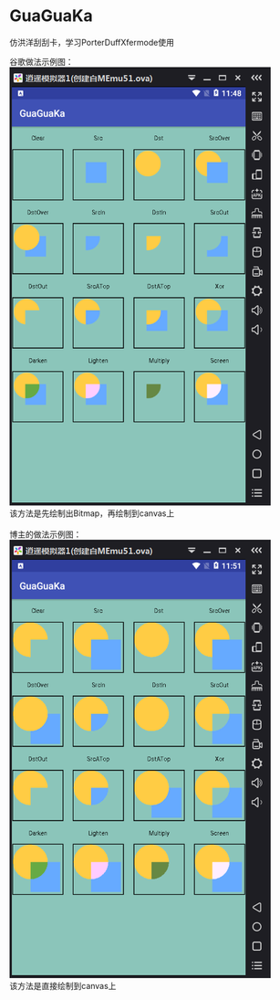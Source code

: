 # GuaGuaKa
仿洪洋刮刮卡，学习PorterDuffXfermode使用

谷歌做法示例图：
<br>
![image](https://github.com/luhaikong/GuaGuaKa/blob/master/app/src/%E8%B0%B7%E6%AD%8C%E6%AD%A3%E5%B8%B8%E5%9B%BE.png)
<br>
该方法是先绘制出Bitmap，再绘制到canvas上
<br>
<br>
博主的做法示例图：
<br>
![image](https://github.com/luhaikong/GuaGuaKa/blob/master/app/src/%E5%8D%9A%E4%B8%BB%E7%9A%84%E5%81%9A%E6%B3%95%E7%A4%BA%E4%BE%8B%E5%9B%BE.png)
<br>
该方法是直接绘制到canvas上
